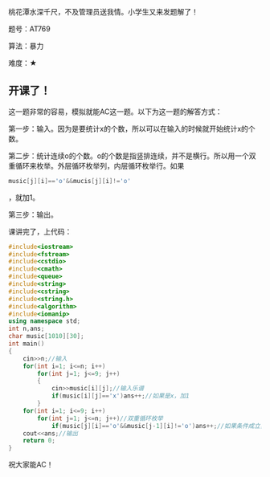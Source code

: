 桃花潭水深千尺，不及管理员送我情。小学生又来发题解了！

题号：AT769

算法：暴力

难度：★

## 开课了！

这一题非常的容易，模拟就能AC这一题。以下为这一题的解答方式：

第一步：输入。因为是要统计x的个数，所以可以在输入的时候就开始统计x的个数。

第二步：统计连续o的个数。o的个数是指竖排连续，并不是横行。所以用一个双重循环来枚举。外层循环枚举列，内层循环枚举行。如果
```cpp
music[j][i]=='o'&&mucis[j][i]!='o'
```
，就加1。

第三步：输出。

课讲完了，上代码：
```cpp
#include<iostream>
#include<fstream>
#include<cstdio>
#include<cmath>
#include<queue>
#include<string>
#include<cstring>
#include<string.h>
#include<algorithm>
#include<iomanip>
using namespace std;
int n,ans;
char music[1010][30];
int main()
{
	cin>>n;//输入
	for(int i=1; i<=n; i++)
		for(int j=1; j<=9; j++)
		{
			cin>>music[i][j];//输入乐谱
			if(music[i][j]=='x')ans++;//如果是x，加1
		}
	for(int i=1; i<=9; i++)
		for(int j=1; j<=n; j++)//双重循环枚举
			if(music[j][i]=='o'&&music[j-1][i]!='o')ans++;//如果条件成立，加1
	cout<<ans;//输出
	return 0;
}
```
祝大家能AC！